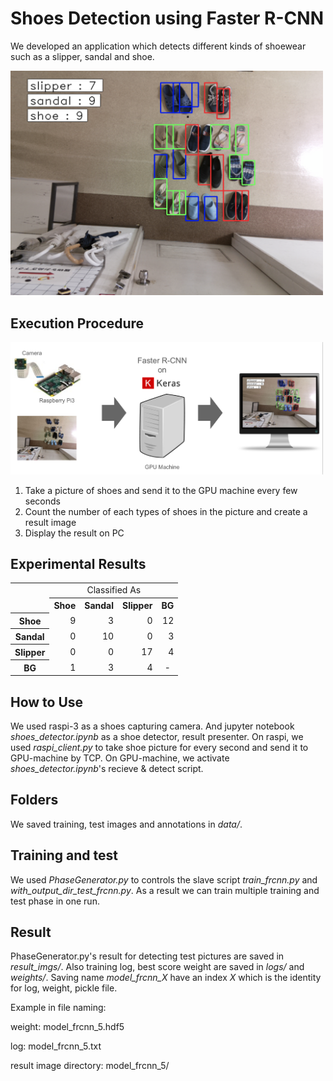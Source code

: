 # Shoes Detection using Faster R-CNN

We developed an application which detects different kinds of shoewear such as a slipper, sandal and shoe.

<img src="readme_files/shoe_detector_example.png" width="500px">

## Execution Procedure

<img src="readme_files/system_configuration.png" width="500px">

1. Take a picture of shoes and send it to the GPU machine every few seconds
2. Count the number of each types of shoes in the picture and create a result image
3. Display the result on PC

## Experimental Results

<table>
    <tr>
      <td rowspan="2"></td>
      <td colspan=4 align="center">Classified As</td>
    </tr>
    <tr>
      <th>Shoe</th>
      <th>Sandal</th>
      <th>Slipper</th>
      <th>BG</th>
    </tr>
    <tr>
      <th>Shoe</th>
      <td align="right">9</td>
      <td align="right">3</td>
      <td align="right">0</td>
      <td align="right">12</td>
    </tr>
    <tr>
      <th>Sandal</th>
      <td align="right">0</td>
      <td align="right">10</td>
      <td align="right">0</td>
      <td align="right">3</td>
    </tr>
    <tr>
      <th>Slipper</th>
      <td align="right">0</td>
      <td align="right">0</td>
      <td align="right">17</td>
      <td align="right">4</td>
    </tr>
    <tr>
      <th>BG</th>
      <td align="right">1</td>    
      <td align="right">3</td>
      <td align="right">4</td>
      <td align="center">-</td>
    </tr>
</table>

## How to Use

We used raspi-3 as a shoes capturing camera. And jupyter notebook *shoes_detector.ipynb* as a shoe detector, result presenter. On raspi, we used *raspi_client.py* to take shoe picture for every second and send it to GPU-machine by TCP. On GPU-machine, we activate *shoes_detector.ipynb*'s recieve & detect script.

## Folders
We saved training, test images and annotations in *data/*.

## Training and test
We used *PhaseGenerator.py* to controls the slave script *train_frcnn.py* and *with_output_dir_test_frcnn.py*. As a result we can train multiple training and test phase in one run.

## Result
PhaseGenerator.py's result for detecting test pictures are saved in *result_imgs/*. Also training log, best score weight are saved in *logs/* and *weights/*. Saving name *model_frcnn_X* have an index *X* which is the identity for log, weight, pickle file.

Example in file naming:

weight: model_frcnn_5.hdf5  

log: model_frcnn_5.txt

result image directory: model_frcnn_5/
